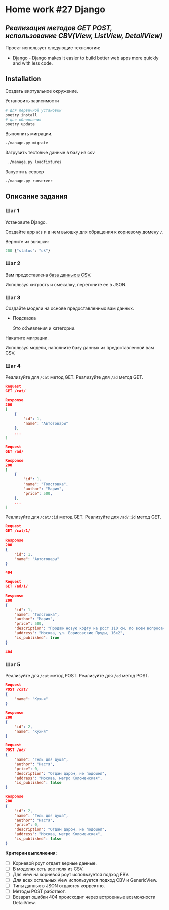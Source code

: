 # Home work #27 Django 
## _Реализация методов GET POST, использование CBV(View, ListView, DetailView)_

Проект использует следующие технологии:

- [Django](https://www.djangoproject.com/) - Django makes it easier to build better web apps more quickly and with less code.


## Installation

Создать виртуальное окружение.

Установить зависимости

```sh
# для первичной установки
poetry install
# для обновления
poetry update
```
Выполнить миграции.
```sh
./manage.py migrate 
```

Загрузить тестовые данные в базу из csv
```sh
 ./manage.py loadfixtures
```

Запустить сервер
```sh
./manage.py runserver  
```

## Описание задания
### Шаг 1

Установите Django.

Создайте app `ads` и в нем вьюшку для обращения к корневому домену  `/`.

Верните из вьюшки:

```python
200 {"status": "ok"}
```

### Шаг 2

Вам предоставлена [база данных в CSV](https://github.com/skypro-008/lesson27_project_source).

Используя хитрость и смекалку, перегоните ее в JSON.

### Шаг 3

Создайте модели на основе предоставленных вам данных. 

- Подсказка
    
     Это объявления и категории.
    

Накатите миграции.

Используя модели, наполните базу данных из предоставленной вам CSV.

### Шаг 4

Реализуйте для `/cat` метод GET.
Реализуйте для `/ad` метод GET.

```json
Request
GET /cat/

Response
200
[
	{
		"id": 1,
		"name": "Автотовары"
	},
	...
]

Request
GET /ad/

Response
200
[
	{
		"id": 1,
		"name": "Толстовка",
		"author": "Мария",
		"price": 500,
	},
	...
] 

```

Реализуйте для `/cat/:id` метод GET.
Реализуйте для `/ad/:id` метод GET.

```json
Request
GET /cat/1/

Response
200
{
	"id": 1,
	"name": "Автотовары"
}

404

Request
GET /ad/1/

Response
200
{
	"id": 1,
	"name": "Толстовка",
	"author": "Мария",
	"price": 500,
	"description": "Продаю новую кофту на рост 110 см, по всем вопросам пишите", 
	"address": "Москва, ул. Борисовские Пруды, 16к2",
	"is_published": true
}

404

```

### Шаг 5

Реализуйте для `/cat` метод POST.
Реализуйте для `/ad` метод POST.

```json
Request
POST /cat/
{
	"name": "Кухня"
}

Response
200
{
	"id": 2,
	"name": "Кухня"
}

Request
POST /ad/
{
	"name": "Гель для душа",
	"author": "Настя",
	"price": 0,
	"description": "Отдам даром, не подошел", 
	"address": "Москва, метро Коломенская",
	"is_published": false
}

Response
200
{
	"id": 2,
	"name": "Гель для душа",
	"author": "Настя",
	"price": 0,
	"description": "Отдам даром, не подошел", 
	"address": "Москва, метро Коломенская",
	"is_published": false
}
```

**Критерии выполнения:**

- [ ]  Корневой роут отдает верные данные.
- [ ]  В моделях есть все поля из CSV.
- [ ]  Для view на корневой роут используется подход FBV.
- [ ]  Для всех остальных view используется подход CBV и GenericView.
- [ ]  Типы данных в JSON отдаются корректно.
- [ ]  Методы POST работают.
- [ ]  Возврат ошибки 404 происходит через встроенные возможности DetailView.